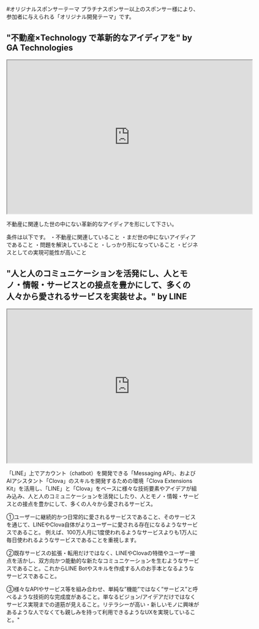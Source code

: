 #オリジナルスポンサーテーマ
プラチナスポンサー以上のスポンサー様により、参加者に与えられる「オリジナル開発テーマ」です。


## "不動産×Technology で革新的なアイディアを" by GA Technologies

<iframe src="https://drive.google.com/file/d/14ay0Cv-Nj9L73t3iMHJ_Zw4PPHkhPQse/preview" width="640" height="400"></iframe>

不動産に関連した世の中にない革新的なアイディアを形にして下さい。

条件は以下です。
・不動産に関連していること
・まだ世の中にないアイディアであること
・問題を解決していること
・しっかり形になっていること
・ビジネスとしての実現可能性が高いこと


## "人と人のコミュニケーションを活発にし、人とモノ・情報・サービスとの接点を豊かにして、多くの人々から愛されるサービスを実装せよ。" by LINE

<iframe src="https://drive.google.com/file/d/1EpwfYQf26v_89LodPlkEZdHBYSoCwMUN/preview" width="640" height="400"></iframe>

「LINE」上でアカウント（chatbot）を開発できる「Messaging API」、およびAIアシスタント「Clova」のスキルを開発するための環境「Clova Extensions Kit」を活用し、「LINE」と「Clova」をベースに様々な技術要素やアイデアが組み込み、人と人のコミュニケーションを活発にしたり、人とモノ・情報・サービスとの接点を豊かにして、多くの人々から愛されるサービス。

①ユーザーに継続的かつ日常的に愛されるサービスであること、そのサービスを通じて、LINEやClova自体がよりユーザーに愛される存在になるようなサービスであること。
例えば、100万人月に1度使われるようなサービスよりも1万人に毎日使われるようなサービスであることを重視します。

②既存サービスの拡張・転用だけではなく、LINEやClovaの特徴やユーザー接点を活かし、双方向かつ能動的な新たなコミュニケーションを生むようなサービスであること。これからLINE Botやスキルを作成する人のお手本となるようなサービスであること。

③様々なAPIやサービス等を組み合わせ、単純な”機能”ではなく”サービス”と呼べるような技術的な完成度があること。単なるビジョン/アイデアだけではなくサービス実現までの道筋が見えること。リテラシーが高い・新しいモノに興味があるような人でなくても親しみを持って利用できるようなUXを実現していること。"			
